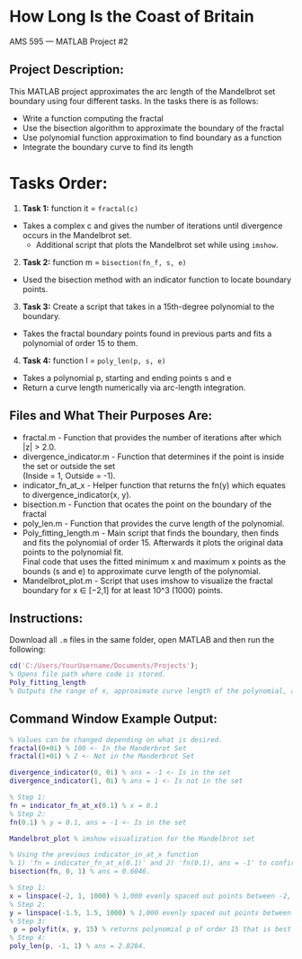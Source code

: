 # How Long Is the Coast of Britain
AMS 595 — MATLAB Project #2

## Project Description:
This MATLAB project approximates the arc length of the Mandelbrot set boundary using four different tasks. In the tasks there is as follows: 

  - Write a function computing the fractal
  - Use the bisection algorithm to approximate the boundary of the fractal
  - Use polynomial function approximation to find boundary as a function
  - Integrate the boundary curve to find its length

# Tasks Order:
1. **Task 1:** function it = `fractal(c)`
- Takes a complex c and gives the number of iterations until divergence occurs in the Mandelbrot set.
  - Additional script that plots the Mandelbrot set while using `imshow`.
    
2. **Task 2:** function m = `bisection(fn_f, s, e)`
- Used the bisection method with an indicator function to locate boundary points.
  
3. **Task 3:** Create a script that takes in a 15th-degree polynomial to the boundary.
- Takes the fractal boundary points found in previous parts and fits a polynomial of order 15 to them.
  
4. **Task 4:**  function l = `poly_len(p, s, e)`
- Takes a polynomial p, starting and ending points s and e
- Return a curve length numerically via arc-length integration.

## Files and What Their Purposes Are:

- fractal.m - Function that provides the number of iterations after which |z| > 2.0.
- divergence_indicator.m - Function that determines if the point is inside the set or outside the set \
  (Inside = 1, Outside = -1).
- indicator_fn_at_x - Helper function that returns the fn(y) which equates to divergence_indicator(x, y).
- bisection.m - Function that ocates the point on the boundary of the fractal
- poly_len.m - Function that provides the curve length of the polynomial.
- Poly_fitting_length.m - Main script that finds the boundary, then finds and fits the polynomial of order 15. Afterwards it plots the original data points to the polynomial fit. \
  Final code that uses the fitted minimum x and maximum x points as the bounds (s and e) to approximate curve length of the polynomial.
- Mandelbrot_plot.m - Script that uses imshow to visualize the fractal boundary for x ∈ [−2,1] for at least 10^3 (1000) points.

## Instructions:
Download all `.m` files in the same folder, open MATLAB and then run the following:

```matlab
cd('C:/Users/YourUsername/Documents/Projects');
% Opens file path where code is stored.
Poly_fitting_length
% Outputs the range of x, approximate curve length of the polynomial, and the plot.
```

## Command Window Example Output:
```matlab
% Values can be changed depending on what is desired.
fractal(0+0i) % 100 <- In the Manderbrot Set
fractal(1+0i) % 2 <- Not in the Manderbrot Set

divergence_indicator(0, 0i) % ans = -1 <- Is in the set
divergence_indicator(1, 0i) % ans = 1 <- Is not in the set

% Step 1:
fn = indicator_fn_at_x(0.1) % x = 0.1
% Step 2:
fn(0.1) % y = 0.1, ans = -1 <- Is in the set

Mandelbrot_plot % imshow visualization for the Mandelbrot set

% Using the previous indicator_in_at_x function 
% 1) 'fn = indicator_fn_at_x(0.1)' and 2) 'fn(0.1), ans = -1' to confirm it is in the set.
bisection(fn, 0, 1) % ans = 0.6046.

% Step 1: 
x = linspace(-2, 1, 1000) % 1,000 evenly spaced out points between -2, and 1.
% Step 2:
y = linspace(-1.5, 1.5, 1000) % 1,000 evenly spaced out points between -1.5, and 1.5.
% Step 3:
 p = polyfit(x, y, 15) % returns polynomial p of order 15 that is best fit for the data in y.
% Step 4:
poly_len(p, -1, 1) % ans = 2.8284.
```

